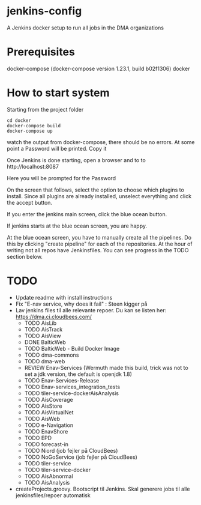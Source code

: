 # jenkins-config
A Jenkins docker setup to run all jobs in the DMA organizations

# Prerequisites
docker-compose (docker-compose version 1.23.1, build b02f1306)
docker


# How to start system
Starting from the project folder
```
cd docker
docker-compose build
docker-compose up
```

watch the output from docker-compose, there should be no errors. At some point
a Password will be printed. Copy it

Once Jenkins is done starting, open a browser and to to http://localhost:8087

Here you will be prompted for the Password

On the screen that follows, select the option to choose which plugins to install. Since all plugins are already
installed, unselect everything and click the accept button.

If you enter the jenkins main screen, click the blue ocean button.

If jenkins starts at the blue ocean screen, you are happy.

At the blue ocean screen, you have to manually create all the pipelines. Do this by clicking "create pipeline" for each of the repositories.
At the hour of writing not all repos have Jenkinsfiles. You can see progress in the TODO section below.

# TODO

* Update readme with install instructions
* Fix "E-nav service, why does it fail" : Steen kigger på
* Lav jenkins files til alle relevante repoer. Du kan se listen her: https://dma.ci.cloudbees.com/
  * TODO AisLib
  * TODO AisTrack
  * TODO AisView
  * DONE BalticWeb
  * TODO BalticWeb - Build Docker Image
  * TODO dma-commons
  * TODO dma-web
  * REVIEW Enav-Services (Wermuth made this build, trick was not to set a jdk version, the default is openjdk 1.8)
  * TODO Enav-Services-Release
  * TODO Enav-services_integration_tests
  * TODO tiler-service-dockerAisAnalysis
  * TODO AisCoverage
  * TODO AisStore
  * TODO AisVirtualNet
  * TODO AisWeb
  * TODO e-Navigation
  * TODO EnavShore
  * TODO EPD
  * TODO forecast-in
  * TODO Niord (job fejler på CloudBees)
  * TODO NoGoService (job fejler på CloudBees)
  * TODO tiler-service
  * TODO tiler-service-docker
  * TODO AisAbnormal
  * TODO AisAnalysis
* createProjects.groovy. Bootscript til Jenkins. Skal generere jobs til alle jenkinsfiles/repoer automatisk

